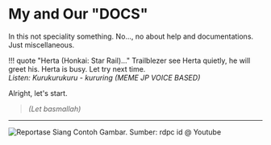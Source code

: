 # My and Our "DOCS"
In this not speciality something. No..., no about help and
documentations. Just miscellaneous.

!!! quote "Herta (Honkai: Star Rail)..."
    Trailblezer see Herta quietly, he will greet his. Herta is busy.
    Let try next time.<br/>
    _Listen: Kurukurukuru - kururing (MEME JP VOICE BASED)_

Alright, let's start.
> _(Let basmallah)_

---

![Reportase Siang](/-img/REPORTASESIANG2010TRANSTV.png "Reportase Siang")
Contoh Gambar. Sumber: rdpc id @ Youtube
